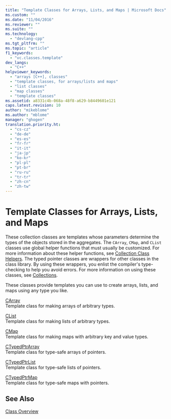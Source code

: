 ```yaml
---
title: "Template Classes for Arrays, Lists, and Maps | Microsoft Docs"
ms.custom: ""
ms.date: "11/04/2016"
ms.reviewer: ""
ms.suite: ""
ms.technology: 
  - "devlang-cpp"
ms.tgt_pltfrm: ""
ms.topic: "article"
f1_keywords: 
  - "vc.classes.template"
dev_langs: 
  - "C++"
helpviewer_keywords: 
  - "arrays [C++], classes"
  - "template classes, for arrays/lists and maps"
  - "list classes"
  - "map classes"
  - "template classes"
ms.assetid: a8331c4b-068a-48f8-a629-b8449601e121
caps.latest.revision: 10
author: "mikeblome"
ms.author: "mblome"
manager: "ghogen"
translation.priority.ht: 
  - "cs-cz"
  - "de-de"
  - "es-es"
  - "fr-fr"
  - "it-it"
  - "ja-jp"
  - "ko-kr"
  - "pl-pl"
  - "pt-br"
  - "ru-ru"
  - "tr-tr"
  - "zh-cn"
  - "zh-tw"
---
```

# Template Classes for Arrays, Lists, and Maps
These collection classes are templates whose parameters determine the types of the objects stored in the aggregates. The `CArray`, `CMap`, and `CList` classes use global helper functions that must usually be customized. For more information about these helper functions, see [Collection Class Helpers](../mfc/reference/collection-class-helpers.md). The typed pointer classes are wrappers for other classes in the class library. By using these wrappers, you enlist the compiler's type-checking to help you avoid errors. For more information on using these classes, see [Collections](../mfc/collections.md).  
  
 These classes provide templates you can use to create arrays, lists, and maps using any type you like.  
  
 [CArray](../mfc/reference/carray-class.md)  
 Template class for making arrays of arbitrary types.  
  
 [CList](../mfc/reference/clist-class.md)  
 Template class for making lists of arbitrary types.  
  
 [CMap](../mfc/reference/cmap-class.md)  
 Template class for making maps with arbitrary key and value types.  
  
 [CTypedPtrArray](../mfc/reference/ctypedptrarray-class.md)  
 Template class for type-safe arrays of pointers.  
  
 [CTypedPtrList](../mfc/reference/ctypedptrlist-class.md)  
 Template class for type-safe lists of pointers.  
  
 [CTypedPtrMap](../mfc/reference/ctypedptrmap-class.md)  
 Template class for type-safe maps with pointers.  
  
## See Also  
 [Class Overview](../mfc/class-library-overview.md)

